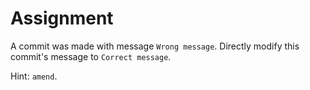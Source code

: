 # Assignment

A commit was made with message `Wrong message`.
Directly modify this commit's message to `Correct message`.

Hint: `amend`.
